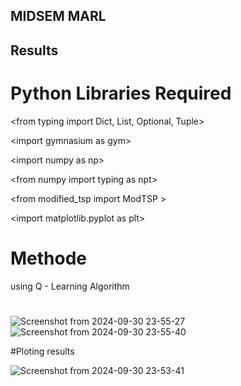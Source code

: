 ## MIDSEM MARL
## Results
# Python Libraries Required 

<from typing import Dict, List, Optional, Tuple>

<import gymnasium as gym<import gymnasium as gym>>

<import numpy as np<import numpy as np>>

<from numpy import typing as npt<from numpy import typing as npt>>

<from modified_tsp import ModTSP<from modified_tsp import ModTSP> > 

<import matplotlib.pyplot as plt<import matplotlib.pyplot as plt>>

# Methode
using Q - Learning Algorithm
# 
![Screenshot from 2024-09-30 23-55-27](https://github.com/user-attachments/assets/ae2f0c68-68a4-4644-a3ca-b0c042e0acab)
![Screenshot from 2024-09-30 23-55-40](https://github.com/user-attachments/assets/59010f48-756a-446f-8bf4-2a49d02b2b08)

#Ploting results

![Screenshot from 2024-09-30 23-53-41](https://github.com/user-attachments/assets/68200290-5079-4180-bfd8-cbeea01428ea)
